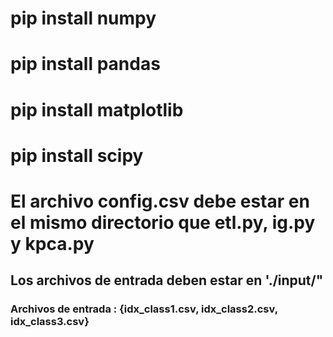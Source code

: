 # pip install numpy

# pip install pandas

# pip install matplotlib

# pip install scipy

# El archivo config.csv debe estar en el mismo directorio que etl.py, ig.py y kpca.py

## Los archivos de entrada deben estar en './input/"

### Archivos de entrada : {idx_class1.csv, idx_class2.csv, idx_class3.csv}
